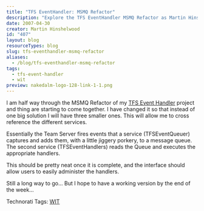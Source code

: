 ```yaml
---
title: "TFS EventHandler: MSMQ Refactor"
description: "Explore the TFS EventHandler MSMQ Refactor as Martin Hinshelwood shares insights on streamlining event handling with a modular approach. Stay tuned for updates!"
date: 2007-04-30
creator: Martin Hinshelwood
id: "407"
layout: blog
resourceTypes: blog
slug: tfs-eventhandler-msmq-refactor
aliases:
  - /blog/tfs-eventhandler-msmq-refactor
tags:
  - tfs-event-handler
  - wit
preview: nakedalm-logo-128-link-1-1.png
---
```


I am half way through the MSMQ Refactor of my [TFS Event Handler](http://www.codeplex.com/TFSEventHandler) project and thing are starting to come together. I have changed it so that instead of one big solution I will have three smaller ones. This will allow me to cross reference the different services.

Essentially the Team Server fires events that a service (TFSEventQueuer) captures and adds them, with a little jiggery porkery, to a message queue. The second service (TFSEventHandlers) reads the Queue and executes the appropriate handlers.

This should be pretty neat once it is complete, and the interface should allow users to easily administer the handlers.

Still a long way to go... But I hope to have a working version by the end of the week...

Technorati Tags: [WIT](http://technorati.com/tags/WIT)
